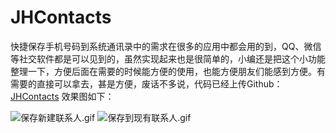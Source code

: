 # JHContacts
快捷保存手机号码到系统通讯录中的需求在很多的应用中都会用的到，QQ、微信等社交软件都是可以见到的，虽然实现起来也是很简单的，小编还是把这个小功能整理一下，方便后面在需要的时候能方便的使用，也能方便朋友们能感到方便。有需要的直接可以拿去，甚是方便，废话不多说，代码已经上传Github：[JHContacts](https://github.com/Gjianhao/JHContacts)
效果图如下：

![保存新建联系人.gif](http://upload-images.jianshu.io/upload_images/2972377-d895d7b4133a5d9f.gif?imageMogr2/auto-orient/strip)
![保存到现有联系人.gif](http://upload-images.jianshu.io/upload_images/2972377-ca1aeb20d3b8b405.gif?imageMogr2/auto-orient/strip)
